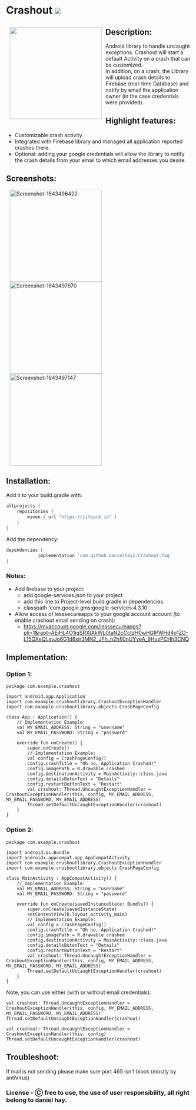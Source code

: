 # Crashout [![](https://jitpack.io/v/danielhay1/Crashout.svg)](https://jitpack.io/#danielhay1/Crashout)
<img src="https://i.ibb.co/mB8Bgzn/crushout-Logo.png" align="left"
width="250" hspace="10" vspace="10">
## Description:
Android library to handle uncaught exceptions.
Crashout will start a default Activity on a crash that can be customized.</br>
In addition, on a crash, the Library will upload crash details to Firebase (real-time Database) and notify by email the application owner (in the case credentials were provided).
## Highlight features:
- Customizable crash activity.
- Integrated with Firebase library and managed all application reported crashes there.
- Optional: adding your google credentials will allow the library to notify the crash details from your email to which email addresses you desire.
## Screenshots:
<a href="https://ibb.co/YyRrCr4"><img src="https://i.ibb.co/VQjK1K0/Screenshot-1643496422.png" alt="Screenshot-1643496422" border="0" width="250" hspace="10"><a href="https://ibb.co/7SMBdsw"><img src="https://i.ibb.co/CwC43Rk/Screenshot-1643497670.png" alt="Screenshot-1643497670" border="0" width="250" hspace="10"/></a><a href="https://ibb.co/J7Zvny5"><img src="https://i.ibb.co/DCd9485/Screenshot-1643497147.png" alt="Screenshot-1643497147" border="0" width="250" hspace="10"/></a>
## Installation:
Add it to your build.gradle with:
```gradle
allprojects {
    repositories {
        maven { url "https://jitpack.io" }
    }
}
```
Add the dependency:
```gradle
dependencies {
	        implementation 'com.github.danielhay1:Crashout:Tag'
}
```
### Notes:
- Add firebase to your project:
	- add google-services.json to your project
	- add this line to Project-level build.gradle in dependencies:
	- classpath 'com.google.gms:google-services:4.3.10'
- Allow access of lesssecureapps to your google account account (to enable crashout email sending on crash):
  - https://myaccount.google.com/lesssecureapps?pli=1&rapt=AEjHL4O1iqSRXtAkWL0taN2cCctzH0wHGIPWHd4o1ZO-L15QXeQLxyJo6G1d8xir3MN2_JFh_n2hfl0nUYveA_9HvzPCHh3CNQ

## Implementation:
### Option 1:
```
package com.example.crashout

import android.app.Application
import com.example.crushoutlibrary.CrashoutExceptionHandler
import com.example.crushoutlibrary.objects.CrashPageConfig

class App : Application() {
    // Implementation Example:
    val MY_EMAIL_ADDRESS: String = "username"
    val MY_EMAIL_PASSWORD: String = "password"

    override fun onCreate() {
        super.onCreate()
        // Implementation Example:
        val config = CrashPageConfig()
        config.crashTitle = "Oh no, Application Crashed!"
        config.imagePath = R.drawable.crashed
        config.destinationActivity = MainActivity::class.java
        config.detailsButonText = "Details"
        config.restartButtonText = "Restart"
        val crashout: Thread.UncaughtExceptionHandler = CrashoutExceptionHandler(this, config, MY_EMAIL_ADDRESS, MY_EMAIL_PASSWORD, MY_EMAIL_ADDRESS)
        Thread.setDefaultUncaughtExceptionHandler(crashout)
    }
}
```
### Option 2:
```
package com.example.crashout

import android.os.Bundle
import androidx.appcompat.app.AppCompatActivity
import com.example.crushoutlibrary.CrashoutExceptionHandler
import com.example.crushoutlibrary.objects.CrashPageConfig

class MainActivity : AppCompatActivity() {
    // Implementation Example:
    val MY_EMAIL_ADDRESS: String = "username"
    val MY_EMAIL_PASSWORD: String = "password"

    override fun onCreate(savedInstanceState: Bundle?) {
        super.onCreate(savedInstanceState)
        setContentView(R.layout.activity_main)
        // Implementation Example:
        val config = CrashPageConfig()
        config.crashTitle = "Oh no, Application Crashed!"
        config.imagePath = R.drawable.crashed
        config.destinationActivity = MainActivity::class.java
        config.detailsButonText = "Details"
        config.restartButtonText = "Restart"
        val crashout: Thread.UncaughtExceptionHandler = CrashoutExceptionHandler(this, config, MY_EMAIL_ADDRESS, MY_EMAIL_PASSWORD, MY_EMAIL_ADDRESS)
        Thread.setDefaultUncaughtExceptionHandler(crashout)
    }
}
```
Note, you can use either (with or without email credentials):
```
val crashout: Thread.UncaughtExceptionHandler = CrashoutExceptionHandler(this, config, MY_EMAIL_ADDRESS, MY_EMAIL_PASSWORD, MY_EMAIL_ADDRESS)
Thread.setDefaultUncaughtExceptionHandler(crashout)
```
```
val crashout: Thread.UncaughtExceptionHandler = CrashoutExceptionHandler(this, config)
Thread.setDefaultUncaughtExceptionHandler(crashout)
```
## Troubleshoot:
If mail is not sending please make sure port 465 isn't block (mostly by antiVirus)

### License - Ⓒ free to use, the use of user responsibility, all right belong to daniel hay.

